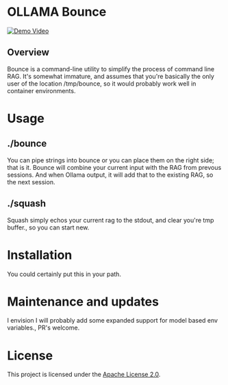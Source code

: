 # OLLAMA Bounce

[![Demo Video](https://img.youtube.com/vi/beaTfXrJ5Jw/0.jpg)](https://www.youtube.com/watch?v=beaTfXrJ5Jw)


## Overview
Bounce is a command-line utility to simplify the process of command line RAG. It's somewhat immature, and assumes that you're basically the only user of the location /tmp/bounce, so it would probably work well in container environments.


# Usage
## ./bounce
You can pipe strings into bounce or you can place them on the right side; that is it. Bounce will combine your current input with the RAG from prevous sessions. And when Ollama output, it will add that to the existing RAG, so the next session.
## ./squash
Squash simply echos your current rag to the stdout, and clear you're tmp buffer., so you can start new.

# Installation
You could certainly put this in your path.

# Maintenance and updates
I envision I will probably add some expanded support for model based env variables., PR's welcome.

# License
This project is licensed under the [Apache License 2.0](https://www.apache.org/licenses/LICENSE-2.0).